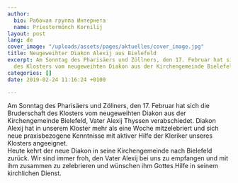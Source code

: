 ```yaml
---
author:
  bio: Рабочая группа Интернета
  name: Priestermönch Kornilij
layout: post
lang: de
cover_image: "/uploads/assets/pages/aktuelles/cover_image.jpg"
title: Neugeweihter Diakon Alexij aus Bielefeld
excerpt: Am Sonntag des Pharisäers und Zöllners, den 17. Februar hat sich die Bruderschaft
  des Klosters vom neugeweihten Diakon aus der Kirchengemeinde Bielefeld...
categories: []
date: 2019-02-24 11:16:24 +0100

---
```

Am Sonntag des Pharisäers und Zöllners, den 17. Februar hat sich die Bruderschaft des Klosters vom neugeweihten Diakon aus der Kirchengemeinde Bielefeld, Vater Alexij Thyssen verabschiedet. Diakon Alexij hat in unserem Kloster mehr als eine Woche mitzelebriert und sich neue praxisbezogene Kenntnisse mit aktiver Hilfe der Kleriker unseres Klosters angeeignet.   
Heute kehrt der neue Diakon in seine Kirchengemeinde nach Bielefeld zurück. Wir sind immer froh, den Vater Alexij bei uns zu empfangen und mit ihm zusammen zu zelebrieren und wünschen ihm Gottes Hilfe in seinem kirchlichen Dienst.